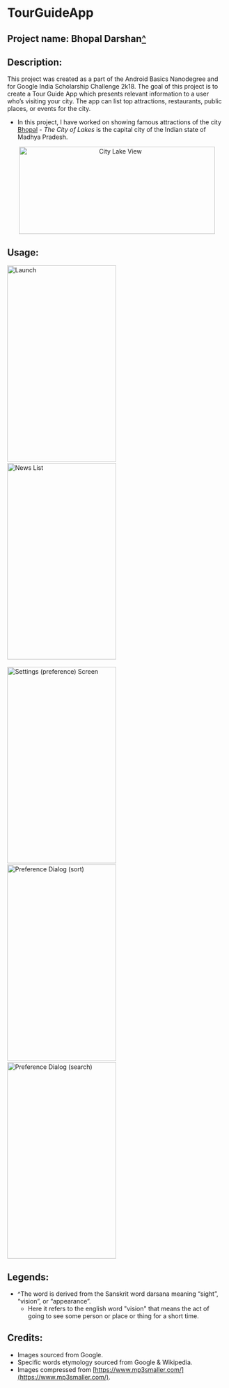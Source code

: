 # TourGuideApp

## Project name: Bhopal Darshan[^](https://github.com/RB-93/TourGuideApp/blob/master/README.md#legends)

## Description:

This project was created as a part of the Android Basics Nanodegree and for Google India Scholarship Challenge 2k18. The goal of this project is to create a Tour Guide App which presents relevant information to a user who’s visiting your city. The app can list top attractions, restaurants, public places, or events for the city.
* In this project, I have worked on showing famous attractions of the city [Bhopal](https://en.wikipedia.org/wiki/Bhopal) - _The City of Lakes_ is the capital city of the Indian state of Madhya Pradesh.
<p align="center">
  <img src="https://github.com/RB-93/TourGuideApp/blob/master/app-demo/bhopal_lake.jpg?raw=true" width="450" height="200" title="City Lake View">
</p>

## Usage:

<img src="https://github.com/RB-93/TourGuideApp/blob/master/app-demo/Tour_1[1].jpg?raw=true" width="250" height="450" title="Launch"> &nbsp; &nbsp; <img src="https://github.com/RB-93/TourGuideApp/blob/master/app-demo/Tour_2[1].jpg?raw=true" width="250" height="450" title="News List"> <br/><br/> <img src="https://github.com/RB-93/TourGuideApp/blob/master/app-demo/Tour_3[1].jpg?raw=true" width="250" height="450" title="Settings (preference) Screen"> &nbsp; &nbsp; <img src="https://github.com/RB-93/TourGuideApp/blob/master/app-demo/Tour_4[1].jpg?raw=true" width="250" height="450" title="Preference Dialog (sort)"> &nbsp; &nbsp; <img src="https://github.com/RB-93/TourGuideApp/blob/master/app-demo/Tour_5[1].jpg?raw=true" width="250" height="450" title="Preference Dialog (search)">

## Legends:

* ^The word is derived from the Sanskrit word darsana meaning “sight”, “vision”, or “appearance”.
  - Here it refers to the english word "vision" that means the act of going to see some person or place or thing for a short time.

## Credits:

* Images sourced from Google.
* Specific words etymology sourced from Google & Wikipedia.
* Images compressed from [https://www.mp3smaller.com/](https://www.mp3smaller.com/).
